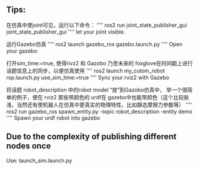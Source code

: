 ## Tips:

在仿真中使joint可见，运行以下命令：
''''
ros2 run joint_state_publisher_gui joint_state_publisher_gui 
''''
let your joint visible.

运行Gazebo仿真
''''
ros2 launch gazebo_ros gazebo.launch.py
''''
Open your gazebo

打开sim_time:=true, 使得rivz2 和 Gazobo 乃至未来的 foxglove在时间戳上进行话题信息上的同步，以便仿真使用 
''''
ros2 launch my_cutom_robot rsp.launch.py use_sim_time:=true
''''
Sync your rviz2 with Gazebo 

将话题 robot_description 中的robot model “放”到Gazobo仿真中， 举一个很简单的例子，使在 rviz2 那些带颜色的 urdf在 gazebo中也能带颜色（这个比较肤浅，当然还有使机器人在仿真中更真实的物理特性，比如静态摩擦力参数等）
''''
ros2 run gazebo_ros spawn_entity.py -topic robot_description -entity demo
''''
Spawn your urdf robot into gazebo 


## Due to the complexity of publishing different nodes once
Use:
    launch_sim.launch.py

